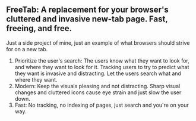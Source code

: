 FreeTab: A replacement for your browser's cluttered and invasive new-tab page. Fast, freeing, and free.
----------------------------
Just a side project of mine, just an example of what browsers should strive for on a new tab.

1. Prioritize the user's search: The users know what they want to look for, and where they want to look for it. Tracking users to try to predict what they want is invasive and distracting. Let the users search what and where they want.
2. Modern: Keep the visuals pleasing and not distracting. Sharp visual changes and cluttered icons cause eye strain and just slow the user down.
3. Fast: No tracking, no indexing of pages, just search and you're on your way.
